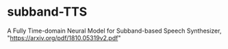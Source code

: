 # subband-TTS
A Fully Time-domain Neural Model for Subband-based Speech Synthesizer,
"https://arxiv.org/pdf/1810.05319v2.pdf"
